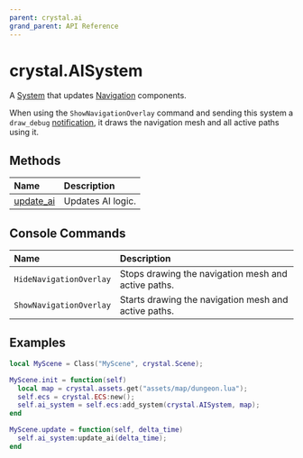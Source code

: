 ```yaml
---
parent: crystal.ai
grand_parent: API Reference
---
```


# crystal.AISystem

A [System](/crystal/api/ecs/system) that updates [Navigation](navigation) components.

When using the `ShowNavigationOverlay` command and sending this system a `draw_debug` [notification](/crystal/api/ecs/ecs_notify_systems), it draws the navigation mesh and all active paths using it.

## Methods

| Name                             | Description       |
| :------------------------------- | :---------------- |
| [update_ai](ai_system_update_ai) | Updates AI logic. |

## Console Commands

| Name                    | Description                                          |
| :---------------------- | :--------------------------------------------------- |
| `HideNavigationOverlay` | Stops drawing the navigation mesh and active paths.  |
| `ShowNavigationOverlay` | Starts drawing the navigation mesh and active paths. |

## Examples

```lua
local MyScene = Class("MyScene", crystal.Scene);

MyScene.init = function(self)
  local map = crystal.assets.get("assets/map/dungeon.lua");
  self.ecs = crystal.ECS:new();
  self.ai_system = self.ecs:add_system(crystal.AISystem, map);
end

MyScene.update = function(self, delta_time)
  self.ai_system:update_ai(delta_time);
end
```
